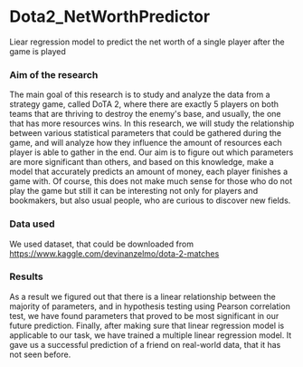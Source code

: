 # Dota2_NetWorthPredictor
Liear regression model to predict the net worth of a single player after the game is played


### Aim of the research
  The main goal of this research is to study and analyze the data from a strategy game, called DoTA 2, where there are exactly 5 players on both teams that are thriving to destroy the enemy's base, and usually, the one that has more resources wins. In this research, we will study the relationship between various statistical parameters that could be gathered during the game, and will analyze how they influence the amount of resources each player is able to gather in the end. Our aim is to figure out which parameters are more significant than others, and based on this knowledge, make a model that accurately predicts an amount of money, each player finishes a game with. Of course, this does not make much sense for those who do not play the game but still it can be interesting not only for players and bookmakers, but also usual people, who are curious to discover new fields.

### Data used
  We used dataset, that could be downloaded from https://www.kaggle.com/devinanzelmo/dota-2-matches


### Results
As a result we figured out that there is a linear relationship between the majority of parameters, and in hypothesis testing using Pearson correlation test, we have found parameters that proved to be most significant in our future prediction. Finally, after making sure that linear regression model is applicable to our task, we have trained a multiple linear regression model. It gave us a successful prediction of a friend on real-world data, that it has not seen before.
